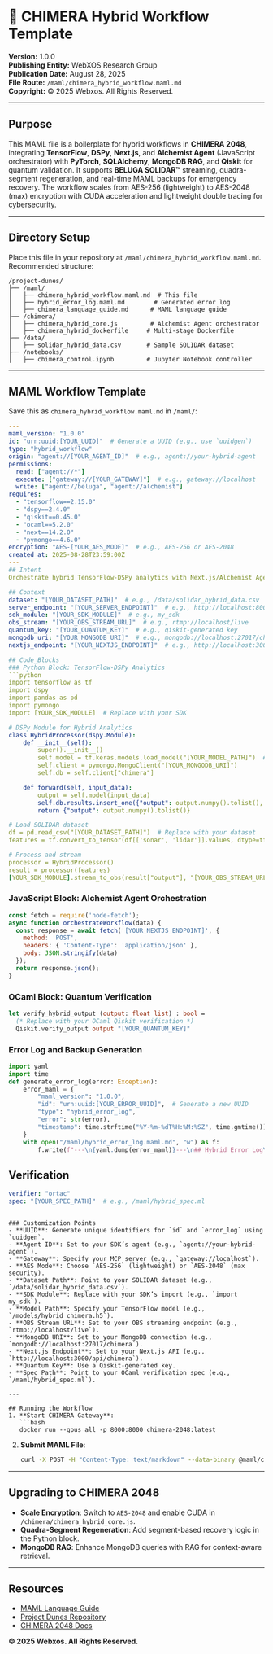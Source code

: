 # 🐪 CHIMERA Hybrid Workflow Template

**Version:** 1.0.0  
**Publishing Entity:** WebXOS Research Group  
**Publication Date:** August 28, 2025  
**File Route:** `/maml/chimera_hybrid_workflow.maml.md`  
**Copyright:** © 2025 Webxos. All Rights Reserved.

---

## Purpose
This MAML file is a boilerplate for hybrid workflows in **CHIMERA 2048**, integrating **TensorFlow**, **DSPy**, **Next.js**, and **Alchemist Agent** (JavaScript orchestrator) with **PyTorch**, **SQLAlchemy**, **MongoDB RAG**, and **Qiskit** for quantum validation. It supports **BELUGA SOLIDAR™** streaming, quadra-segment regeneration, and real-time MAML backups for emergency recovery. The workflow scales from AES-256 (lightweight) to AES-2048 (max) encryption with CUDA acceleration and lightweight double tracing for cybersecurity.

---

## Directory Setup
Place this file in your repository at `/maml/chimera_hybrid_workflow.maml.md`. Recommended structure:
```
/project-dunes/
├── /maml/
│   ├── chimera_hybrid_workflow.maml.md  # This file
│   ├── hybrid_error_log.maml.md        # Generated error log
│   ├── chimera_language_guide.md      # MAML language guide
├── /chimera/
│   ├── chimera_hybrid_core.js         # Alchemist Agent orchestrator
│   ├── chimera_hybrid_dockerfile     # Multi-stage Dockerfile
├── /data/
│   ├── solidar_hybrid_data.csv       # Sample SOLIDAR dataset
├── /notebooks/
│   ├── chimera_control.ipynb         # Jupyter Notebook controller
```

---

## MAML Workflow Template
Save this as `chimera_hybrid_workflow.maml.md` in `/maml/`:

```yaml
---
maml_version: "1.0.0"
id: "urn:uuid:[YOUR_UUID]"  # Generate a UUID (e.g., use `uuidgen`)
type: "hybrid_workflow"
origin: "agent://[YOUR_AGENT_ID]"  # e.g., agent://your-hybrid-agent
permissions:
  read: ["agent://*"]
  execute: ["gateway://[YOUR_GATEWAY]"]  # e.g., gateway://localhost
  write: ["agent://beluga", "agent://alchemist"]
requires:
  - "tensorflow==2.15.0"
  - "dspy==2.4.0"
  - "qiskit==0.45.0"
  - "ocaml==5.2.0"
  - "next==14.2.0"
  - "pymongo==4.6.0"
encryption: "AES-[YOUR_AES_MODE]"  # e.g., AES-256 or AES-2048
created_at: 2025-08-28T23:59:00Z
---
## Intent
Orchestrate hybrid TensorFlow-DSPy analytics with Next.js/Alchemist Agent for SOLIDAR™ streaming and MongoDB RAG.

## Context
dataset: "[YOUR_DATASET_PATH]"  # e.g., /data/solidar_hybrid_data.csv
server_endpoint: "[YOUR_SERVER_ENDPOINT]"  # e.g., http://localhost:8000
sdk_module: "[YOUR_SDK_MODULE]"  # e.g., my_sdk
obs_stream: "[YOUR_OBS_STREAM_URL]"  # e.g., rtmp://localhost/live
quantum_key: "[YOUR_QUANTUM_KEY]"  # e.g., qiskit-generated key
mongodb_uri: "[YOUR_MONGODB_URI]"  # e.g., mongodb://localhost:27017/chimera
nextjs_endpoint: "[YOUR_NEXTJS_ENDPOINT]"  # e.g., http://localhost:3000/api/chimera

## Code_Blocks
### Python Block: TensorFlow-DSPy Analytics
```python
import tensorflow as tf
import dspy
import pandas as pd
import pymongo
import [YOUR_SDK_MODULE]  # Replace with your SDK

# DSPy Module for Hybrid Analytics
class HybridProcessor(dspy.Module):
    def __init__(self):
        super().__init__()
        self.model = tf.keras.models.load_model("[YOUR_MODEL_PATH]")  # e.g., /models/hybrid_chimera.h5
        self.client = pymongo.MongoClient("[YOUR_MONGODB_URI]")
        self.db = self.client["chimera"]

    def forward(self, input_data):
        output = self.model(input_data)
        self.db.results.insert_one({"output": output.numpy().tolist(), "timestamp": time.time()})
        return {"output": output.numpy().tolist()}

# Load SOLIDAR dataset
df = pd.read_csv("[YOUR_DATASET_PATH]")  # Replace with your dataset
features = tf.convert_to_tensor(df[['sonar', 'lidar']].values, dtype=tf.float32)

# Process and stream
processor = HybridProcessor()
result = processor(features)
[YOUR_SDK_MODULE].stream_to_obs(result["output"], "[YOUR_OBS_STREAM_URL]")  # Stream to OBS
```

### JavaScript Block: Alchemist Agent Orchestration
```javascript
const fetch = require('node-fetch');
async function orchestrateWorkflow(data) {
  const response = await fetch('[YOUR_NEXTJS_ENDPOINT]', {
    method: 'POST',
    headers: { 'Content-Type': 'application/json' },
    body: JSON.stringify(data)
  });
  return response.json();
}
```

### OCaml Block: Quantum Verification
```ocaml
let verify_hybrid_output (output: float list) : bool =
  (* Replace with your OCaml Qiskit verification *)
  Qiskit.verify_output output "[YOUR_QUANTUM_KEY]"
```

### Error Log and Backup Generation
```python
import yaml
import time
def generate_error_log(error: Exception):
    error_maml = {
        "maml_version": "1.0.0",
        "id": "urn:uuid:[YOUR_ERROR_UUID]",  # Generate a new UUID
        "type": "hybrid_error_log",
        "error": str(error),
        "timestamp": time.strftime("%Y-%m-%dT%H:%M:%SZ", time.gmtime())
    }
    with open("/maml/hybrid_error_log.maml.md", "w") as f:
        f.write(f"---\n{yaml.dump(error_maml)}---\n## Hybrid Error Log\n{str(error)}")
```

## Verification
```yaml
verifier: "ortac"
spec: "[YOUR_SPEC_PATH]"  # e.g., /maml/hybrid_spec.ml
```
```

### Customization Points
- **UUID**: Generate unique identifiers for `id` and `error_log` using `uuidgen`.
- **Agent ID**: Set to your SDK’s agent (e.g., `agent://your-hybrid-agent`).
- **Gateway**: Specify your MCP server (e.g., `gateway://localhost`).
- **AES Mode**: Choose `AES-256` (lightweight) or `AES-2048` (max security).
- **Dataset Path**: Point to your SOLIDAR dataset (e.g., `/data/solidar_hybrid_data.csv`).
- **SDK Module**: Replace with your SDK’s import (e.g., `import my_sdk`).
- **Model Path**: Specify your TensorFlow model (e.g., `/models/hybrid_chimera.h5`).
- **OBS Stream URL**: Set to your OBS streaming endpoint (e.g., `rtmp://localhost/live`).
- **MongoDB URI**: Set to your MongoDB connection (e.g., `mongodb://localhost:27017/chimera`).
- **Next.js Endpoint**: Set to your Next.js API (e.g., `http://localhost:3000/api/chimera`).
- **Quantum Key**: Use a Qiskit-generated key.
- **Spec Path**: Point to your OCaml verification spec (e.g., `/maml/hybrid_spec.ml`).

---

## Running the Workflow
1. **Start CHIMERA Gateway**:
   ```bash
   docker run --gpus all -p 8000:8000 chimera-2048:latest
   ```
2. **Submit MAML File**:
   ```bash
   curl -X POST -H "Content-Type: text/markdown" --data-binary @maml/chimera_hybrid_workflow.maml.md [YOUR_SERVER_ENDPOINT]/execute
   ```

---

## Upgrading to CHIMERA 2048
- **Scale Encryption**: Switch to `AES-2048` and enable CUDA in `/chimera/chimera_hybrid_core.js`.
- **Quadra-Segment Regeneration**: Add segment-based recovery logic in the Python block.
- **MongoDB RAG**: Enhance MongoDB queries with RAG for context-aware retrieval.

---

## Resources
- [MAML Language Guide](https://github.com/webxos/maml-language-guide)
- [Project Dunes Repository](https://github.com/webxos/project-dunes)
- [CHIMERA 2048 Docs](https://github.com/webxos/chimera-2048)

**© 2025 Webxos. All Rights Reserved.**